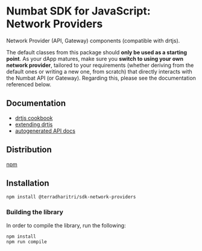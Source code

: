 # Numbat SDK for JavaScript: Network Providers

Network Provider (API, Gateway) components (compatible with drtjs).

The default classes from this package should **only be used as a starting point**. As your dApp matures, make sure you **switch to using your own network provider**, tailored to your requirements (whether deriving from the default ones or writing a new one, from scratch) that directly interacts with the Numbat API (or Gateway). Regarding this, please see the documentation referenced below.

## Documentation

 - [drtjs cookbook](https://docs.dharitri.org/sdk-and-tools/drtjs/drtjs-cookbook)
 - [extending drtjs](https://docs.dharitri.org/sdk-and-tools/drtjs/extending-drtjs)
 - [autogenerated API docs](https://terradharitri.github.io/drt-sdk-docs/drt-js-sdk-network-providers/latest)

## Distribution

[npm](https://www.npmjs.com/package/@terradharitri/sdk-network-providers)

## Installation

```
npm install @terradharitri/sdk-network-providers
```

### Building the library

In order to compile the library, run the following:

```
npm install
npm run compile
```
